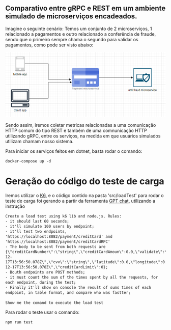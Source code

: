 ## Comparativo entre gRPC e REST em um ambiente simulado de microserviços encadeados.

Imagine o seguinte cenário: Temos um conjunto de 2 microserviços, 1 relacionado a pagamentos e outro relacionado a conferência de fraude, sendo que o primeiro sempre chama o segundo para validar os pagamentos, como pode ser visto abaixo:

<p align="center">
  <img src="assets/imageMD/architectural_diagram.png" alt="Sublime's custom image"/>
</p>

Sendo assim, iremos coletar metricas relacionadas a uma comunicação HTTP comum do tipo REST e também de uma comnunicação HTTP utilizando gRPC, entre os serviços, na medida em que usuários simulados utilizam chamam nosso sistema.


Para iniciar os serviços feitos em dotnet, basta rodar o comando:

```
docker-compose up -d
```

# Geração do código do teste de carga

Iremos utilizar o [K6](https://k6.io/), e o código contido na pasta 'src/loadTest' para rodar o teste de carga foi gerando a partir da ferramenta [GPT chat](https://chat.openai.com/chat), utilizando a instrução

```
Create a load test using k6 lib and node.js. Rules:
- it should last 60 seconds;
- it'll simulate 100 users by endpoint;
- it'll test two endpoints, 'https://localhost:8082/payment/creditCard' and 'https://localhost:8082/payment/creditCardRPC'
- The body to be sent from both requests are {\"creditCardNumber\":\"string\",\"creditCardAmoun\":0.0,\"validate\":\"2022-12-17T13:56:50.078Z\",\"cvv\":\"string\",\"latitude\":0.0,\"longitude\":0.0,\"nameOwner\":\"string\",\"codeBank\":\"string\",\"paymentDate\":\"2022-12-17T13:56:50.078Z\",\"creditCardLimit\":0};
- Bouth endpoints are POST methods;
- it must count the sum of the times spent by all the requests, for each endpoint, during the test;
- Finally it'll show on console the result of sums times of each endpoint, in table format, and compare who was fastter;

Show me the comand to execute the load test
```

Para rodar o teste usar o comando:
```
npm run test
```